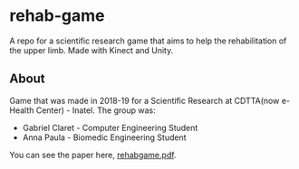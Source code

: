 # rehab-game
A repo for a scientific research game that aims to help the rehabilitation of the upper limb. Made with Kinect and Unity.

## About

Game that was made in 2018-19 for a Scientific Research at CDTTA(now e-Health Center) - Inatel. The group was:

- Gabriel Claret - Computer Engineering Student
- Anna Paula - Biomedic Engineering Student

You can see the paper here, [rehabgame.pdf](rehabgame.pdf).
